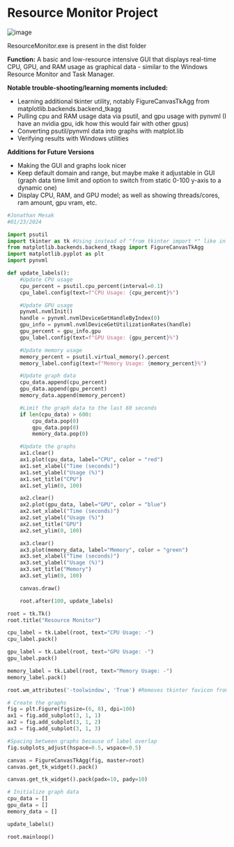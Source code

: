 # Resource Monitor Project
![image](https://github.com/Jmesak/Personal-Projects/assets/33903604/d3ccac96-2870-49a0-a826-1be23936a021)

ResourceMonitor.exe is present in the dist folder

**Function:**
A basic and low-resource intensive GUI that displays real-time CPU, GPU, and RAM usage as graphical data - similar to the Windows Resource Monitor and Task Manager.

**Notable trouble-shooting/learning moments included:**
- Learning additional tkinter utility, notably FigureCanvasTkAgg from matplotlib.backends.backend_tkagg
- Pulling cpu and RAM usage data via psutil, and gpu usage with pynvml (I have an nvidia gpu, idk how this would fair with other gpus)
- Converting psutil/pynvml data into graphs with matplot.lib
- Verifying results with Windows utilities

**Additions for Future Versions**
- Making the GUI and graphs look nicer
- Keep default domain and range, but maybe make it adjustable in GUI (graph data time limit and option to switch from static 0-100 y-axis to a dynamic one)
- Display CPU, RAM, and GPU model; as well as showing threads/cores, ram amount, gpu vram, etc.

```python
#Jonathan Mesak
#01/23/2024

import psutil
import tkinter as tk #Using instead of "from tkinter import *" like in password_gen.py because multiple modules are being used
from matplotlib.backends.backend_tkagg import FigureCanvasTkAgg
import matplotlib.pyplot as plt
import pynvml

def update_labels():
    #Update CPU usage
    cpu_percent = psutil.cpu_percent(interval=0.1)
    cpu_label.config(text=f"CPU Usage: {cpu_percent}%")

    #Update GPU usage
    pynvml.nvmlInit()
    handle = pynvml.nvmlDeviceGetHandleByIndex(0)
    gpu_info = pynvml.nvmlDeviceGetUtilizationRates(handle)
    gpu_percent = gpu_info.gpu
    gpu_label.config(text=f"GPU Usage: {gpu_percent}%")

    #Update memory usage
    memory_percent = psutil.virtual_memory().percent
    memory_label.config(text=f"Memory Usage: {memory_percent}%")

    #Update graph data
    cpu_data.append(cpu_percent)
    gpu_data.append(gpu_percent)
    memory_data.append(memory_percent)

    #Limit the graph data to the last 60 seconds
    if len(cpu_data) > 600:
        cpu_data.pop(0)
        gpu_data.pop(0)
        memory_data.pop(0)

    #Update the graphs
    ax1.clear()
    ax1.plot(cpu_data, label="CPU", color = "red")
    ax1.set_xlabel("Time (seconds)")
    ax1.set_ylabel("Usage (%)")
    ax1.set_title("CPU")
    ax1.set_ylim(0, 100)

    ax2.clear()
    ax2.plot(gpu_data, label="GPU", color = "blue")
    ax2.set_xlabel("Time (seconds)")
    ax2.set_ylabel("Usage (%)")
    ax2.set_title("GPU")
    ax2.set_ylim(0, 100)

    ax3.clear()
    ax3.plot(memory_data, label="Memory", color = "green")
    ax3.set_xlabel("Time (seconds)")
    ax3.set_ylabel("Usage (%)")
    ax3.set_title("Memory")
    ax3.set_ylim(0, 100)

    canvas.draw()

    root.after(100, update_labels)

root = tk.Tk()
root.title("Resource Monitor")

cpu_label = tk.Label(root, text="CPU Usage: -")
cpu_label.pack()

gpu_label = tk.Label(root, text="GPU Usage: -")
gpu_label.pack()

memory_label = tk.Label(root, text="Memory Usage: -")
memory_label.pack()

root.wm_attributes('-toolwindow', 'True') #Removes tkinter favicon from top bar

# Create the graphs
fig = plt.Figure(figsize=(6, 8), dpi=100)
ax1 = fig.add_subplot(3, 1, 1)
ax2 = fig.add_subplot(3, 1, 2)
ax3 = fig.add_subplot(3, 1, 3)

#Spacing between graphs because of label overlap
fig.subplots_adjust(hspace=0.5, wspace=0.5)

canvas = FigureCanvasTkAgg(fig, master=root)
canvas.get_tk_widget().pack()

canvas.get_tk_widget().pack(padx=10, pady=10)

# Initialize graph data
cpu_data = []
gpu_data = []
memory_data = []

update_labels()

root.mainloop()
```

